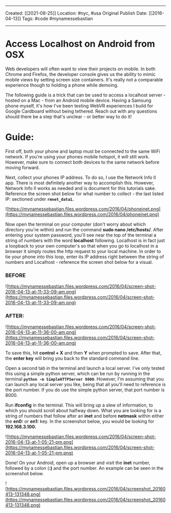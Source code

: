 ___
Created: [[2021-08-25]]
Location: #nyc, #usa
Original Publish Date: [[2016-04-13]]
Tags: #code #mynamessebastian 
___

# Access Localhost on Android from OSX

Web developers will often want to view their projects on mobile. In both Chrome and Firefox, the developer console gives us the ability to mimic mobile views by setting screen size containers. It's really not a comparable experience though to holding a phone while demoing.

The following guide is a trick that can be used to access a localhost server - hosted on a Mac - from an Android mobile device. Having a Samsung phone myself, it's how I've been testing WebVR experiences I build for Google Cardboard without being tethered. Reach out with any questions should there be a step that's unclear - or better way to do it!

# **Guide:**

First off, both your phone and laptop must be connected to the same WiFi network. If you're using your phones mobile hotspot, it will still work. However, make sure to connect both devices to the same network before moving forward.

Next, collect your phones IP address. To do so, I use the Network Info II app. There is most definitely another way to accomplish this. However, Network Info II works as needed and is document for this tutorials sake. Reference the screen shot below for what number to collect - the last listed IP: sectioned under **`rmnet_data1`.**

![https://mynamessebastian.files.wordpress.com/2016/04/phoneinet.png](https://mynamessebastian.files.wordpress.com/2016/04/phoneinet.png)

Now open the terminal on your computer (don't worry about which directory you're within) and run the command **sudo nano /etc/hosts/**. After entering your system password, you'll see near the top of the terminal a string of numbers with the word **localhost** following. Localhost is in fact just a loopback to your own computer's so that when you go to localhost in a browser it simply routes the http request to your local machine. In order to tie your phone into this loop, enter its IP address right between the string of numbers and Localhost - reference the screen shot below for a visual.

### **BEFORE**

![https://mynamessebastian.files.wordpress.com/2016/04/screen-shot-2016-04-13-at-11-33-09-am.png](https://mynamessebastian.files.wordpress.com/2016/04/screen-shot-2016-04-13-at-11-33-09-am.png)

### **AFTER:**

![https://mynamessebastian.files.wordpress.com/2016/04/screen-shot-2016-04-13-at-11-36-00-am.png](https://mynamessebastian.files.wordpress.com/2016/04/screen-shot-2016-04-13-at-11-36-00-am.png)

To save this, hit **control + X** and then **Y** when prompted to save. After that, the **enter key** will bring you back to the standard command line.

Open a second tab in the terminal and launch a local server. I've only tested this using a simple python server, which can be run by running in the terminal **`python -m SimpleHTTPServer 8000`**. However, I'm assuming that you can launch any local server you like, being that all you'll need to reference is the port number. If you do use the simple python server, that port number is 8000.

Run **ifconfig** in the terminal. This will bring up a slew of information, to which you should scroll about halfway down. What you are looking for is a string of numbers that follow after an **inet** and before **netmask** within either the **en0:** or **en1:** key. In the screenshot below, you would be looking for **192.168.3.100.**

![https://mynamessebastian.files.wordpress.com/2016/04/screen-shot-2016-04-13-at-1-05-21-pm.png](https://mynamessebastian.files.wordpress.com/2016/04/screen-shot-2016-04-13-at-1-05-21-pm.png)

Done! On your Android, open up a browser and visit the **inet** number, followed by a colon (**:)** and the port number. An example can be seen in the screenshot below.

![https://mynamessebastian.files.wordpress.com/2016/04/screenshot_20160413-131348.png](https://mynamessebastian.files.wordpress.com/2016/04/screenshot_20160413-131348.png)